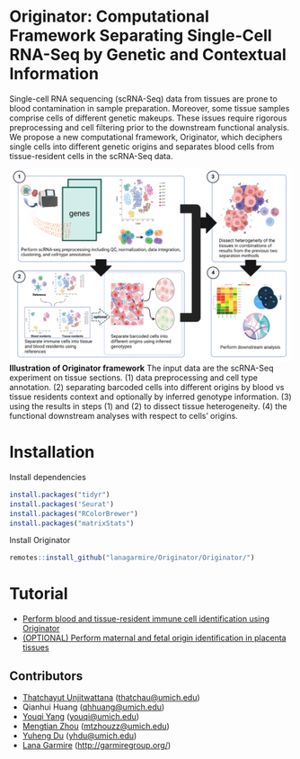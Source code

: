 # Originator: Computational Framework Separating Single-Cell RNA-Seq by Genetic and Contextual Information

Single-cell RNA sequencing (scRNA-Seq) data from tissues are prone to blood contamination in sample preparation. Moreover, some tissue samples comprise cells of different genetic makeups. These issues require rigorous preprocessing and cell filtering prior to the downstream functional analysis. We propose a new computational framework, Originator, which deciphers single cells into different genetic origins and separates blood cells from tissue-resident cells in the scRNA-Seq data. 

![alt text](image/originator_pipeline.png)
**Illustration of Originator framework** The input data are the scRNA-Seq experiment on tissue sections. (1) data preprocessing and cell type annotation. (2) separating barcoded cells into different origins by blood vs tissue residents context and optionally by inferred genotype information. (3) using the results in steps (1) and (2) to dissect tissue heterogeneity. (4) the functional downstream analyses with respect to cells’ origins.

# Installation
Install dependencies
```R
install.packages("tidyr")
install.packages('Seurat')
install.packages("RColorBrewer")
install.packages("matrixStats")
```
Install Originator
```R
remotes::install_github("lanagarmire/Originator/Originator/")
```
# Tutorial
- [Perform blood and tissue-resident immune cell identification using Originator](tutorial/Originator_tutorial.md)
- [(OPTIONAL) Perform maternal and fetal origin identification in placenta tissues](tutorial/Originator_optional_placenta.md)


## Contributors
- [Thatchayut Unjitwattana](https://github.com/thatchayut) (thatchau@umich.edu)
- Qianhui Huang (qhhuang@umich.edu)
- [Youqi Yang](https://github.com/youqiy) (youqi@umich.edu)
- [Mengtian Zhou](https://github.com/mengtzhou) (mtzhouzz@umich.edu)
- [Yuheng Du](https://github.com/yhdu36) (yhdu@umich.edu)
- [Lana Garmire](https://github.com/lanagarmire) (http://garmiregroup.org/)
